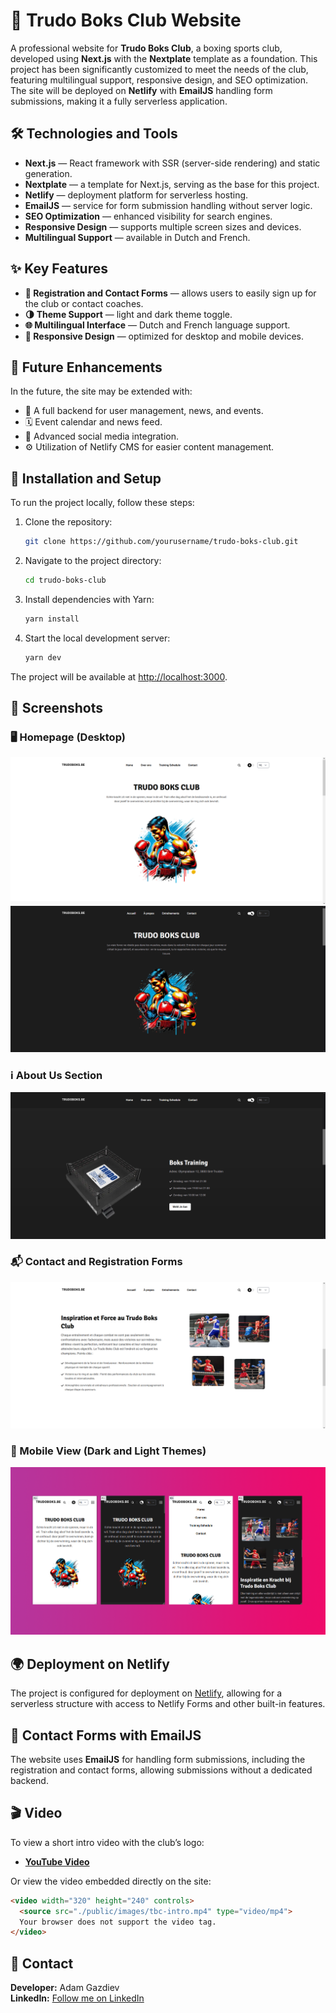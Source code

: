 # 🥊 Trudo Boks Club Website

A professional website for **Trudo Boks Club**, a boxing sports club, developed using **Next.js** with the **Nextplate** template as a foundation. This project has been significantly customized to meet the needs of the club, featuring multilingual support, responsive design, and SEO optimization. The site will be deployed on **Netlify** with **EmailJS** handling form submissions, making it a fully serverless application.

## 🛠️ Technologies and Tools

- **Next.js** — React framework with SSR (server-side rendering) and static generation.
- **Nextplate** — a template for Next.js, serving as the base for this project.
- **Netlify** — deployment platform for serverless hosting.
- **EmailJS** — service for form submission handling without server logic.
- **SEO Optimization** — enhanced visibility for search engines.
- **Responsive Design** — supports multiple screen sizes and devices.
- **Multilingual Support** — available in Dutch and French.

## ✨ Key Features

- **📝 Registration and Contact Forms** — allows users to easily sign up for the club or contact coaches.
- **🌗 Theme Support** — light and dark theme toggle.
- **🌐 Multilingual Interface** — Dutch and French language support.
- **📱 Responsive Design** — optimized for desktop and mobile devices.

## 🔮 Future Enhancements

In the future, the site may be extended with:
- 🔐 A full backend for user management, news, and events.
- 🗓️ Event calendar and news feed.
- 📲 Advanced social media integration.
- ⚙️ Utilization of Netlify CMS for easier content management.

## 🚀 Installation and Setup

To run the project locally, follow these steps:

1. Clone the repository:
    ```bash
    git clone https://github.com/yourusername/trudo-boks-club.git
    ```

2. Navigate to the project directory:
    ```bash
    cd trudo-boks-club
    ```

3. Install dependencies with Yarn:
    ```bash
    yarn install
    ```

4. Start the local development server:
    ```bash
    yarn dev
    ```

The project will be available at [http://localhost:3000](http://localhost:3000).

## 📸 Screenshots

### 🖥️ Homepage (Desktop)
![Desktop View - Light Theme](./public/images/screenshots/screen1.png)
![Desktop View - Dark Theme](./public/images/screenshots/screen2.png)

### ℹ️ About Us Section
![About Us](./public/images/screenshots/screen3.png)

### 📬 Contact and Registration Forms
![Contact Form](./public/images/screenshots/screen4.png)

### 📱 Mobile View (Dark and Light Themes)
![Mobile View](./public/images/screenshots/screen6.png)

## 🌍 Deployment on Netlify

The project is configured for deployment on [Netlify](https://www.netlify.com/), allowing for a serverless structure with access to Netlify Forms and other built-in features.

## 📧 Contact Forms with EmailJS

The website uses **EmailJS** for handling form submissions, including the registration and contact forms, allowing submissions without a dedicated backend.

## 🎬 Video

To view a short intro video with the club’s logo:
- **[YouTube Video](https://www.youtube.com/watch?v=7Q9r0WbYwF8)**

Or view the video embedded directly on the site:

```html
<video width="320" height="240" controls>
  <source src="./public/images/tbc-intro.mp4" type="video/mp4">
  Your browser does not support the video tag.
</video>
```
## 👤 Contact

**Developer:** Adam Gazdiev  
**LinkedIn:** [Follow me on LinkedIn](https://www.linkedin.com/in/adam-gazdiev/)


